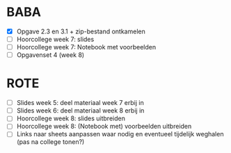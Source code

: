 # BABA

- [X] Opgave 2.3 en 3.1 + zip-bestand ontkamelen
- [ ] Hoorcollege week 7: slides
- [ ] Hoorcollege week 7: Notebook met voorbeelden
- [ ] Opgavenset 4 (week 8)

# ROTE

- [ ] Slides week 5: deel materiaal week 7 erbij in
- [ ] Slides week 6: deel materiaal week 8 erbij in
- [ ] Hoorcollege week 8: slides uitbreiden
- [ ] Hoorcollege week 8: (Notebook met) voorbeelden uitbreiden
- [ ] Links naar sheets aanpassen waar nodig en eventueel tijdelijk weghalen (pas na college tonen?)